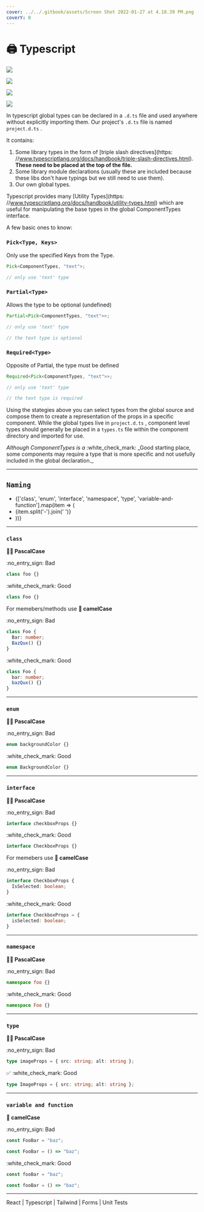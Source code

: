 ```yaml
---
cover: ../../.gitbook/assets/Screen Shot 2022-01-27 at 4.18.39 PM.png
coverY: 0
---
```


# 🖨 Typescript

![](<../../.gitbook/assets/TypeScript Types-4cbf7b9d45dc0ec8d18c6c7a0c516114.png>)

![](<../../.gitbook/assets/TypeScript Interfaces.png>)

![](<../../.gitbook/assets/TypeScript Classes.png>)

![](<../../.gitbook/assets/TypeScript Control Flow Analysis (1) (1) (1).png>)

In typescript global types can be declared in a `.d.ts` file and used anywhere without explicitly importing them. Our project's `.d.ts` file is named `project.d.ts` .

It contains:

1. Some library types in the form of \[triple slash directives]\(https: //www.typescriptlang.org/docs/handbook/triple-slash-directives.html). **These need to be placed at the top of the file.**
2. Some library module declarations (usually these are included because these libs don't have typings but we still need to use them).
3. Our own global types.

Typescript provides many \[Utility Types]\(https: //www.typescriptlang.org/docs/handbook/utility-types.html) which are useful for manipulating the base types in the global ComponentTypes interface.

A few basic ones to know:

### `Pick<Type, Keys>`

Only use the specified Keys from the Type.

```ts
Pick<ComponentTypes, "text">;

// only use 'text' type
```

### `Partial<Type>`

Allows the type to be optional (undefined)

```ts
Partial<Pick<ComponentTypes, "text">>;

// only use 'text' type

// the text type is optional
```

### `Required<Type>`

Opposite of Partial, the type must be defined

```ts
Required<Pick<ComponentTypes, "text">>;

// only use 'text' type

// the text type is required
```

Using the stategies above you can select types from the global source and compose them to create a representation of the props in a specific component. While the global types live in `project.d.ts` , component level types should generally be placed in a `types.ts` file within the component directory and imported for use.

_Although ComponentTypes is a_ :white\_check\_mark: \_Good starting place, some components may require a type that is more specific and not usefully included in the global declaration.\_

***

## `Naming`

* {\['class', 'enum', 'interface', 'namespace', 'type', 'variable-and-function'].map(item => (
* {item.split('-').join(' ')}
* ))}

***

### `class`

**🧑‍🔬 PascalCase**

:no\_entry\_sign: Bad

```ts
class foo {}
```

:white\_check\_mark: Good

```ts
class Foo {}
```

For memebers/methods use **🐪 camelCase**

:no\_entry\_sign: Bad

```ts
class Foo {
  Bar: number;
  BazQux() {}
}
```

:white\_check\_mark: Good

```ts
class Foo {
  bar: number;
  bazQux() {}
}
```

***

### `enum`

**🧑‍🔬 PascalCase**

:no\_entry\_sign: Bad

```ts
enum backgroundColor {}
```

:white\_check\_mark: Good

```ts
enum BackgroundColor {}
```

***

### `interface`

**🧑‍🔬 PascalCase**

:no\_entry\_sign: Bad

```ts
interface checkboxProps {}
```

:white\_check\_mark: Good

```ts
interface CheckboxProps {}
```

For memebers use **🐪 camelCase**

:no\_entry\_sign: Bad

```ts
interface CheckboxProps {
  IsSelected: boolean;
}
```

:white\_check\_mark: Good

```ts
interface CheckboxProps = {
  isSelected: boolean;
}
```

***

### `namespace`

**🧑‍🔬 PascalCase**

:no\_entry\_sign: Bad

```ts
namespace foo {}
```

:white\_check\_mark: Good

```ts
namespace Foo {}
```

***

### `type`

**🧑‍🔬 PascalCase**

:no\_entry\_sign: Bad

```ts
type imageProps = { src: string; alt: string };
```

✅ :white\_check\_mark: Good

```ts
type ImageProps = { src: string; alt: string };
```

***

### `variable and function`

**🐪 camelCase**

:no\_entry\_sign: Bad

```ts
const FooBar = "baz";

const FooBar = () => "baz";
```

:white\_check\_mark: Good

```ts
const fooBar = "baz";

const fooBar = () => "baz";
```

***

React | Typescript | Tailwind | Forms | Unit Tests
